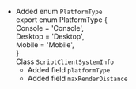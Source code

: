 

-   Added enum `PlatformType`  
    export enum PlatformType \{  
    Console = 'Console',  
    Desktop = 'Desktop',  
    Mobile = 'Mobile',  
    \}  
    Class `ScriptClientSystemInfo`
    -   Added field `platformType`
    -   Added field `maxRenderDistance`

